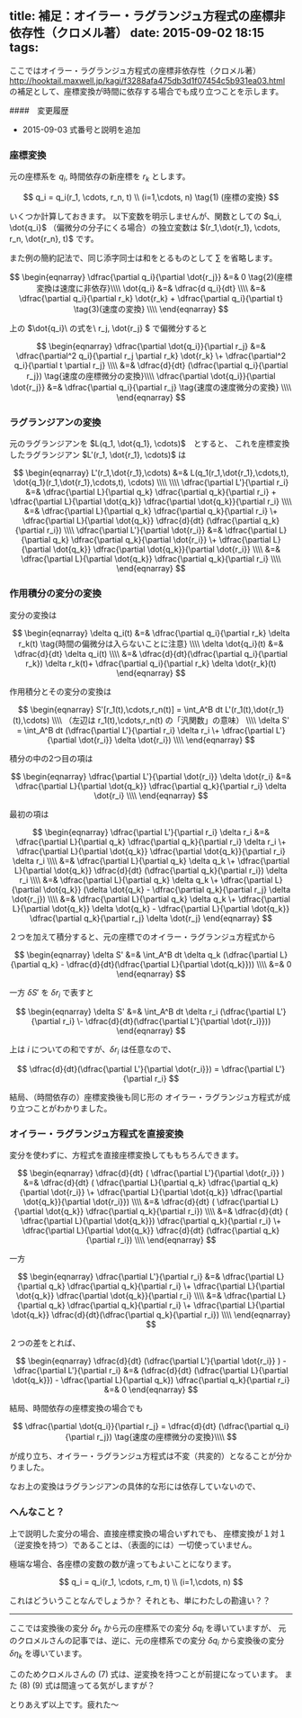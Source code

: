title: 補足：オイラー・ラグランジュ方程式の座標非依存性（クロメル著）
date: 2015-09-02 18:15
tags:
---

ここではオイラー・ラグランジュ方程式の座標非依存性（クロメル著）
http://hooktail.maxwell.jp/kagi/f3288afa475db3d1f07454c5b931ea03.html
の補足として、座標変換が時間に依存する場合でも成り立つことを示します。

####　変更履歴

- 2015-09-03 式番号と説明を追加

### 座標変換

元の座標系を ${q_i}$, 時間依存の新座標を ${r_k}$ とします。

$$
q_i = q_i(r_1, \cdots, r_n, t) \\ (i=1,\cdots, n)  \tag{1) (座標の変換} 
$$

いくつか計算しておきます。
以下変数を明示しませんが、関数としての $q_i, \dot{q_i}$ （偏微分の分子にくる場合）の独立変数は $(r_1,\dot{r_1}, \cdots, r_n, \dot{r_n}, t)$ です。 

また例の簡約記法で、同じ添字同士は和をとるものとして $\sum$ を省略します。

$$
\begin{eqnarray}
\dfrac{\partial q_i}{\partial \dot{r_j}} &=& 0 \tag{2)(座標変換は速度に非依存}\\\\
\dot{q_i}  &=&  \dfrac{d q_i}{dt}  \\\\
 &=& \dfrac{\partial q_i}{\partial r_k} \dot{r_k} +  \dfrac{\partial q_i}{\partial t}  \tag{3)(速度の変換} \\\\
\end{eqnarray}
$$

上の $\dot{q_i}\  の式を\  r_j, \dot{r_j} $ で偏微分すると

$$
\begin{eqnarray}
\dfrac{\partial \dot{q_i}}{\partial r_j} 
  &=& \dfrac{\partial^2 q_i}{\partial r_j \partial r_k} \dot{r_k} 
  \+ \dfrac{\partial^2 q_i}{\partial t \partial r_j} 
  \\\\
  &=& \dfrac{d}{dt} (\dfrac{\partial q_i}{\partial r_j}) \tag{速度の座標微分の変換}\\\\
\dfrac{\partial \dot{q_i}}{\partial \dot{r_j}} &=& \dfrac{\partial q_i}{\partial r_j} \tag{速度の速度微分の変換} \\\\
\end{eqnarray}
$$

### ラグランジアンの変換

元のラグランジアンを $L(q_1, \dot{q_1}, \cdots)$　とすると、
これを座標変換したラグランジアン $L'(r_1, \dot{r_1}, \cdots)$ は

$$
\begin{eqnarray}
L'(r_1,\dot{r_1},\cdots) &=& 
L(q_1(r_1,\dot{r_1},\cdots,t), \dot{q_1}(r_1,\dot{r_1},\cdots,t), \cdots) \\\\
\\\\
\dfrac{\partial L'}{\partial r_i} &=&
  \dfrac{\partial L}{\partial q_k} \dfrac{\partial q_k}{\partial r_i} +
  \dfrac{\partial L}{\partial \dot{q_k}} \dfrac{\partial \dot{q_k}}{\partial r_i} \\\\
 &=&  \dfrac{\partial L}{\partial q_k} \dfrac{\partial q_k}{\partial r_i}
  \+ \dfrac{\partial L}{\partial \dot{q_k}} 
  \dfrac{d}{dt} (\dfrac{\partial q_k}{\partial r_i}) \\\\
\dfrac{\partial L'}{\partial \dot{r_i}} &=&
  \dfrac{\partial L}{\partial q_k} \dfrac{\partial q_k}{\partial \dot{r_i}}
  \+ \dfrac{\partial L}{\partial \dot{q_k}} \dfrac{\partial \dot{q_k}}{\partial \dot{r_i}} \\\\
 &=&  \dfrac{\partial L}{\partial \dot{q_k}} \dfrac{\partial q_k}{\partial r_i} \\\\
\end{eqnarray}
$$

### 作用積分の変分の変換

変分の変換は

$$
\begin{eqnarray}
\delta q_i(t) &=& 
  \dfrac{\partial q_i}{\partial r_k} \delta r_k(t) 
  \tag{時間の偏微分は入らないことに注意} \\\\
\delta \dot{q_i}(t) &=& \dfrac{d}{dt} \delta q_i(t) \\\\
 &=& \dfrac{d}{dt}(\dfrac{\partial q_i}{\partial r_k}) \delta r_k(t)+
  \dfrac{\partial q_i}{\partial r_k} \delta \dot{r_k}(t)
\end{eqnarray}
$$


作用積分とその変分の変換は

$$
\begin{eqnarray}
S'[r_1(t),\cdots,r_n(t)] = \int_A^B dt L'(r_1(t),\dot{r_1}(t),\cdots) \\\\
 （左辺は r_1(t),\cdots,r_n(t) の「汎関数」の意味） \\\\
\delta S' = \int_A^B dt (\dfrac{\partial L'}{\partial r_i} \delta r_i
  \+ \dfrac{\partial L'}{\partial \dot{r_i}} \delta \dot{r_i}) \\\\
\end{eqnarray}
$$

積分の中の2つ目の項は

$$
\begin{eqnarray}
 \dfrac{\partial L'}{\partial \dot{r_i}} \delta \dot{r_i} 
 &=&  \dfrac{\partial L}{\partial \dot{q_k}} 
  \dfrac{\partial q_k}{\partial r_i} \delta \dot{r_i} \\\\
\end{eqnarray}
$$

最初の項は

$$
\begin{eqnarray}
\dfrac{\partial L'}{\partial r_i} \delta r_i &=& 
  \dfrac{\partial L}{\partial q_k} \dfrac{\partial q_k}{\partial r_i} \delta r_i
  \+ \dfrac{\partial L}{\partial \dot{q_k}} \dfrac{\partial \dot{q_k}}{\partial r_i} \delta r_i  \\\\
&=& \dfrac{\partial L}{\partial q_k} \delta q_k
  \+ \dfrac{\partial L}{\partial \dot{q_k}} \dfrac{d}{dt} (\dfrac{\partial q_k}{\partial r_i}) \delta r_i  \\\\
&=& \dfrac{\partial L}{\partial q_k} \delta q_k
  \+ \dfrac{\partial L}{\partial \dot{q_k}} (\delta \dot{q_k} - 
  \dfrac{\partial q_k}{\partial r_j} \delta \dot{r_j}) \\\\
&=& \dfrac{\partial L}{\partial q_k} \delta q_k
  \+ \dfrac{\partial L}{\partial \dot{q_k}} \delta \dot{q_k} - 
  \dfrac{\partial L}{\partial \dot{q_k}} \dfrac{\partial q_k}{\partial r_j} \delta \dot{r_j}
\end{eqnarray}
$$

２つを加えて積分すると、元の座標でのオイラー・ラグランジュ方程式から

$$
\begin{eqnarray}
\delta S' 
&=& \int_A^B dt \delta q_k (\dfrac{\partial L}{\partial q_k} - 
      \dfrac{d}{dt}(\dfrac{\partial L}{\partial \dot{q_k}}))  \\\\
&=& 0  
\end{eqnarray}
$$

一方 $\delta S'$ を $\delta r_i$ で表すと

$$
\begin{eqnarray}
\delta S' &=& 
 \int_A^B dt \delta r_i (\dfrac{\partial L'}{\partial r_i}
   \- \dfrac{d}{dt}(\dfrac{\partial L'}{\partial \dot{r_i}}))
\end{eqnarray}
$$

上は $i$ についての和ですが、$\delta r_i$ は任意なので、

$$
\dfrac{d}{dt}(\dfrac{\partial L'}{\partial \dot{r_i}}) =
  \dfrac{\partial L'}{\partial r_i}
$$

結局、（時間依存の）座標変換後も同じ形の オイラー・ラグランジュ方程式が成り立つことがわかりました。

### オイラー・ラグランジュ方程式を直接変換

変分を使わずに、方程式を直接座標変換してももちろんできます。

$$
\begin{eqnarray}
\dfrac{d}{dt} ( \dfrac{\partial L'}{\partial \dot{r_i}} )  &=&
  \dfrac{d}{dt} (
  \dfrac{\partial L}{\partial q_k} \dfrac{\partial q_k}{\partial \dot{r_i}}
  \+ \dfrac{\partial L}{\partial \dot{q_k}} \dfrac{\partial \dot{q_k}}{\partial \dot{r_i}}) \\\\
 &=& \dfrac{d}{dt} ( \dfrac{\partial L}{\partial \dot{q_k}} \dfrac{\partial q_k}{\partial r_i})  \\\\
 &=& \dfrac{d}{dt} ( \dfrac{\partial L}{\partial \dot{q_k}}) \dfrac{\partial q_k}{\partial r_i} 
  \+ \dfrac{\partial L}{\partial \dot{q_k}} 
     \dfrac{d}{dt} (\dfrac{\partial q_k}{\partial r_i}) \\\\
\end{eqnarray}
$$

一方

$$
\begin{eqnarray}
\dfrac{\partial L'}{\partial r_i} &=&
  \dfrac{\partial L}{\partial q_k} \dfrac{\partial q_k}{\partial r_i}
  \+ \dfrac{\partial L}{\partial \dot{q_k}} \dfrac{\partial \dot{q_k}}{\partial r_i} \\\\
&=&  \dfrac{\partial L}{\partial q_k} \dfrac{\partial q_k}{\partial r_i}
  \+ \dfrac{\partial L}{\partial \dot{q_k}} 
     \dfrac{d}{dt}(\dfrac{\partial q_k}{\partial r_i}) \\\\
\end{eqnarray}
$$

２つの差をとれば、

$$
\begin{eqnarray}
\dfrac{d}{dt} (\dfrac{\partial L'}{\partial \dot{r_i}} ) - 
    \dfrac{\partial L'}{\partial r_i} &=&
  (\dfrac{d}{dt} (\dfrac{\partial L}{\partial \dot{q_k}}) - 
    \dfrac{\partial L}{\partial q_k})
    \dfrac{\partial q_k}{\partial r_i}
&=& 0
\end{eqnarray}
$$

結局、時間依存の座標変換の場合でも

$$
\dfrac{\partial \dot{q_i}}{\partial r_j} 
  = \dfrac{d}{dt} (\dfrac{\partial q_i}{\partial r_j}) \tag{速度の座標微分の変換}\\\\
$$

が成り立ち、オイラー・ラグランジュ方程式は不変（共変的）となることが分かりました。

なお上の変換はラグランジアンの具体的な形には依存していないので、


### へんなこと？

上で説明した変分の場合、直接座標変換の場合いずれでも、
座標変換が１対１（逆変換を持つ）であることは、（表面的には）一切使っていません。

極端な場合、各座標の変数の数が違ってもよいことになります。

$$
q_i = q_i(r_1, \cdots, r_m, t) \\ (i=1,\cdots, n)  
$$

これはどういうことなんでしょうか？ それとも、単にわたしの勘違い？？

-----

ここでは変換後の変分 $\delta r_k$ から元の座標系での変分 $\delta q_i$ を導いていますが、
元のクロメルさんの記事では、逆に、元の座標系での変分 $\delta q_i$ から変換後の変分 $\delta \eta_k$ を導いています。

このためクロメルさんの (7) 式は、逆変換を持つことが前提になっています。
また (8) (9) 式は間違ってる気がしますが？

とりあえず以上です。疲れた～
